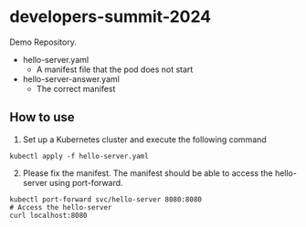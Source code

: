# developers-summit-2024

Demo Repository.

- hello-server.yaml
  - A manifest file that the pod does not start
- hello-server-answer.yaml
  - The correct manifest

## How to use

1. Set up a Kubernetes cluster and execute the following command

```
kubectl apply -f hello-server.yaml
```

2. Please fix the manifest. The manifest should be able to access the hello-server using port-forward.

```
kubectl port-forward svc/hello-server 8080:8080
# Access the hello-server
curl localhost:8080
```
